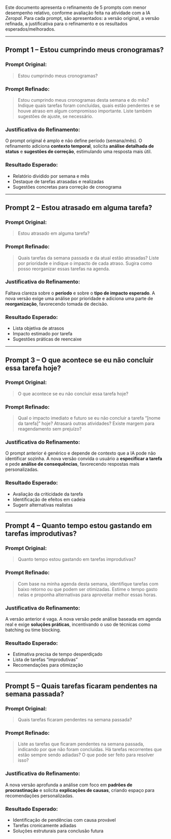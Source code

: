 Este documento apresenta o refinamento de 5 prompts com menor desempenho relativo, conforme avaliação feita na atividade com a IA *Zeropal*. Para cada prompt, são apresentados: a versão original, a versão refinada, a justificativa para o refinamento e os resultados esperados/melhorados.

---

## Prompt 1 – Estou cumprindo meus cronogramas?

### Prompt Original:
> Estou cumprindo meus cronogramas?

### Prompt Refinado:
> Estou cumprindo meus cronogramas desta semana e do mês? Indique quais tarefas foram concluídas, quais estão pendentes e se houve atraso em algum compromisso importante. Liste também sugestões de ajuste, se necessário.

### Justificativa do Refinamento:
O prompt original é amplo e não define período (semana/mês). O refinamento adiciona **contexto temporal**, solicita **análise detalhada de status** e **sugestões de correção**, estimulando uma resposta mais útil.

### Resultado Esperado:
- Relatório dividido por semana e mês
- Destaque de tarefas atrasadas e realizadas
- Sugestões concretas para correção de cronograma

---

## Prompt 2 – Estou atrasado em alguma tarefa?

### Prompt Original:
> Estou atrasado em alguma tarefa?

### Prompt Refinado:
> Quais tarefas da semana passada e da atual estão atrasadas? Liste por prioridade e indique o impacto de cada atraso. Sugira como posso reorganizar essas tarefas na agenda.

### Justificativa do Refinamento:
Faltava clareza sobre o **período** e sobre o **tipo de impacto esperado**. A nova versão exige uma análise por prioridade e adiciona uma parte de **reorganização**, favorecendo tomada de decisão.

### Resultado Esperado:
- Lista objetiva de atrasos
- Impacto estimado por tarefa
- Sugestões práticas de reencaixe

---

## Prompt 3 – O que acontece se eu não concluir essa tarefa hoje?

### Prompt Original:
> O que acontece se eu não concluir essa tarefa hoje?

### Prompt Refinado:
> Qual o impacto imediato e futuro se eu não concluir a tarefa “[nome da tarefa]” hoje? Atrasará outras atividades? Existe margem para reagendamento sem prejuízo?

### Justificativa do Refinamento:
O prompt anterior é genérico e depende de contexto que a IA pode não identificar sozinha. A nova versão convida o usuário a **especificar a tarefa** e pede **análise de consequências**, favorecendo respostas mais personalizadas.

### Resultado Esperado:
- Avaliação da criticidade da tarefa
- Identificação de efeitos em cadeia
- Sugerir alternativas realistas

---

## Prompt 4 – Quanto tempo estou gastando em tarefas improdutivas?

### Prompt Original:
> Quanto tempo estou gastando em tarefas improdutivas?

### Prompt Refinado:
> Com base na minha agenda desta semana, identifique tarefas com baixo retorno ou que podem ser otimizadas. Estime o tempo gasto nelas e proponha alternativas para aproveitar melhor essas horas.

### Justificativa do Refinamento:
A versão anterior é vaga. A nova versão pede análise baseada em agenda real e exige **soluções práticas**, incentivando o uso de técnicas como batching ou time blocking.

### Resultado Esperado:
- Estimativa precisa de tempo desperdiçado
- Lista de tarefas “improdutivas”
- Recomendações para otimização

---

## Prompt 5 – Quais tarefas ficaram pendentes na semana passada?

### Prompt Original:
> Quais tarefas ficaram pendentes na semana passada?

### Prompt Refinado:
> Liste as tarefas que ficaram pendentes na semana passada, indicando por que não foram concluídas. Há tarefas recorrentes que estão sempre sendo adiadas? O que pode ser feito para resolver isso?

### Justificativa do Refinamento:
A nova versão aprofunda a análise com foco em **padrões de procrastinação** e solicita **explicações de causas**, criando espaço para recomendações personalizadas.

### Resultado Esperado:
- Identificação de pendências com causa provável
- Tarefas cronicamente adiadas
- Soluções estruturais para conclusão futura
